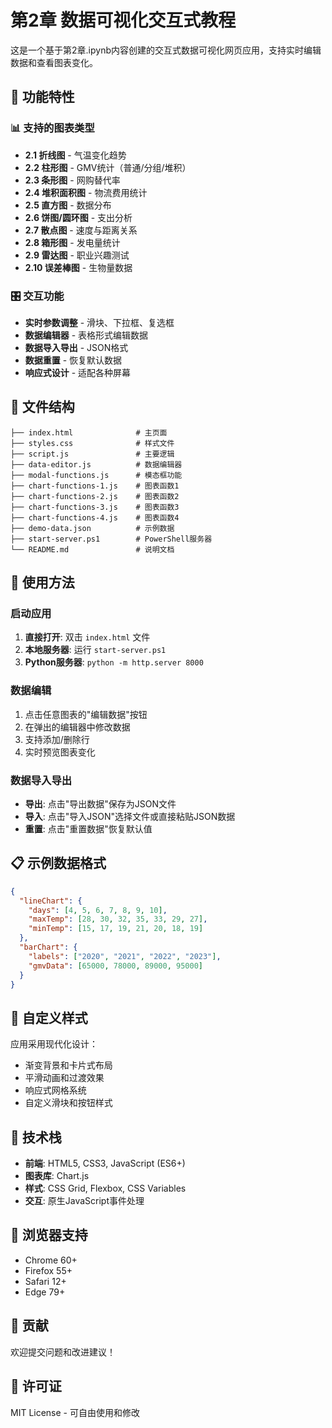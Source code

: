 # 第2章 数据可视化交互式教程

这是一个基于第2章.ipynb内容创建的交互式数据可视化网页应用，支持实时编辑数据和查看图表变化。

## 🚀 功能特性

### 📊 支持的图表类型
- **2.1 折线图** - 气温变化趋势
- **2.2 柱形图** - GMV统计（普通/分组/堆积）
- **2.3 条形图** - 网购替代率
- **2.4 堆积面积图** - 物流费用统计
- **2.5 直方图** - 数据分布
- **2.6 饼图/圆环图** - 支出分析
- **2.7 散点图** - 速度与距离关系
- **2.8 箱形图** - 发电量统计
- **2.9 雷达图** - 职业兴趣测试
- **2.10 误差棒图** - 生物量数据

### 🎛️ 交互功能
- **实时参数调整** - 滑块、下拉框、复选框
- **数据编辑器** - 表格形式编辑数据
- **数据导入导出** - JSON格式
- **数据重置** - 恢复默认数据
- **响应式设计** - 适配各种屏幕

## 📁 文件结构

```
├── index.html              # 主页面
├── styles.css              # 样式文件
├── script.js               # 主要逻辑
├── data-editor.js          # 数据编辑器
├── modal-functions.js      # 模态框功能
├── chart-functions-1.js    # 图表函数1
├── chart-functions-2.js    # 图表函数2
├── chart-functions-3.js    # 图表函数3
├── chart-functions-4.js    # 图表函数4
├── demo-data.json          # 示例数据
├── start-server.ps1        # PowerShell服务器
└── README.md               # 说明文档
```

## 🎯 使用方法

### 启动应用
1. **直接打开**: 双击 `index.html` 文件
2. **本地服务器**: 运行 `start-server.ps1`
3. **Python服务器**: `python -m http.server 8000`

### 数据编辑
1. 点击任意图表的"编辑数据"按钮
2. 在弹出的编辑器中修改数据
3. 支持添加/删除行
4. 实时预览图表变化

### 数据导入导出
- **导出**: 点击"导出数据"保存为JSON文件
- **导入**: 点击"导入JSON"选择文件或直接粘贴JSON数据
- **重置**: 点击"重置数据"恢复默认值

## 📋 示例数据格式

```json
{
  "lineChart": {
    "days": [4, 5, 6, 7, 8, 9, 10],
    "maxTemp": [28, 30, 32, 35, 33, 29, 27],
    "minTemp": [15, 17, 19, 21, 20, 18, 19]
  },
  "barChart": {
    "labels": ["2020", "2021", "2022", "2023"],
    "gmvData": [65000, 78000, 89000, 95000]
  }
}
```

## 🎨 自定义样式

应用采用现代化设计：
- 渐变背景和卡片式布局
- 平滑动画和过渡效果
- 响应式网格系统
- 自定义滑块和按钮样式

## 🔧 技术栈

- **前端**: HTML5, CSS3, JavaScript (ES6+)
- **图表库**: Chart.js
- **样式**: CSS Grid, Flexbox, CSS Variables
- **交互**: 原生JavaScript事件处理

## 📱 浏览器支持

- Chrome 60+
- Firefox 55+
- Safari 12+
- Edge 79+

## 🤝 贡献

欢迎提交问题和改进建议！

## 📄 许可证

MIT License - 可自由使用和修改